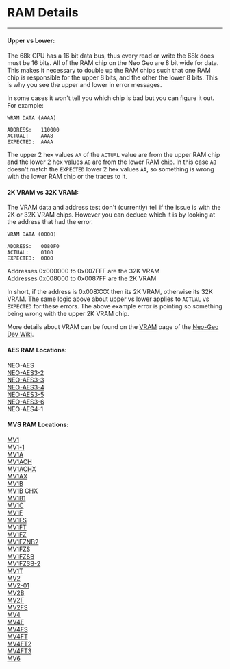 # RAM Details
---

#### Upper vs Lower:
The 68k CPU has a 16 bit data bus, thus every read or write the 68k does must
be 16 bits.  All of the RAM chip on the Neo Geo are 8 bit wide for data.  
This makes it necessary to double up the RAM chips such that one RAM chip is
responsible for the upper 8 bits, and the other the lower 8 bits.  This is
why you see the upper and lower in error messages.

In some cases it won't tell you which chip is bad but you can figure it out.
For example:

```
WRAM DATA (AAAA)

ADDRESS:   110000
ACTUAL:    AAA8
EXPECTED:  AAAA
```

The upper 2 hex values `AA` of the `ACTUAL` value are from the upper RAM chip
and the lower 2 hex values `A8` are from the lower RAM chip.  In this case `A8`
doesn't match the `EXPECTED` lower 2 hex values `AA`, so something is wrong
with the lower RAM chip or the traces to it.

#### 2K VRAM vs 32K VRAM:
The VRAM data and address test don't (currently) tell if the issue is with the
2K or 32K VRAM chips.  However you can deduce which it is by looking at the
address that had the error.

```
VRAM DATA (0000)

ADDRESS:   0080F0
ACTUAL:    0100
EXPECTED:  0000
```

Addresses 0x000000 to 0x007FFF are the 32K VRAM<br>
Addresses 0x008000 to 0x0087FF are the 2K VRAM

In short, if the address is 0x008XXX then its 2K VRAM, otherwise its 32K VRAM.
The same logic above about upper vs lower applies to `ACTUAL` vs `EXPECTED`
for these errors.  The above example error is pointing so something being wrong
with the upper 2K VRAM chip.

More details about VRAM can be found on the [VRAM](https://wiki.neogeodev.org/index.php?title=VRAM)
page of the [Neo-Geo Dev Wiki](https://wiki.neogeodev.org/index.php?title=Main_Page).

#### AES RAM Locations:

NEO-AES<br>
[NEO-AES3-2](ram_locations/neo-aes3.md)<br>
[NEO-AES3-3](ram_locations/neo-aes3.md)<br>
[NEO-AES3-4](ram_locations/neo-aes3.md)<br>
[NEO-AES3-5](ram_locations/neo-aes3.md)<br>
[NEO-AES3-6](ram_locations/neo-aes3.md)<br>
NEO-AES4-1<br>

#### MVS RAM Locations:

[MV1](ram_locations/mv1.md)<br>
[MV1-1](ram_locations/mv1.md)<br>
[MV1A](ram_locations/mv1a.md)<br>
[MV1ACH](ram_locations/mv1a.md)<br>
[MV1ACHX](ram_locations/mv1a.md)<br>
[MV1AX](ram_locations/mv1a.md)<br>
[MV1B](ram_locations/mv1b.md)<br>
[MV1B CHX](ram_locations/mv1b.md)<br>
[MV1B1](ram_locations/mv1b.md)<br>
[MV1C](ram_locations/mv1c.md)<br>
[MV1F](ram_locations/mv1f.md)<br>
[MV1FS](ram_locations/mv1f.md)<br>
[MV1FT](ram_locations/mv1ft.md)<br>
[MV1FZ](ram_locations/mv1fz.md)<br>
[MV1FZNB2](ram_locations/mv1fz.md)<br>
[MV1FZS](ram_locations/mv1fz.md)<br>
[MV1FZSB](ram_locations/mv1fz.md)<br>
[MV1FZSB-2](ram_locations/mv1fz.md)<br>
[MV1T](ram_locations/mv1.md)<br>
[MV2](ram_locations/mv2.md)<br>
[MV2-01](ram_locations/mv2.md)<br>
[MV2B](ram_locations/mv2.md)<br>
[MV2F](ram_locations/mv2f.md)<br>
[MV2FS](ram_locations/mv2f.md)<br>
[MV4](ram_locations/mv4.md)<br>
[MV4F](ram_locations/mv4f.md)<br>
[MV4FS](ram_locations/mv4ft.md)<br>
[MV4FT](ram_locations/mv4ft.md)<br>
[MV4FT2](ram_locations/mv4ft.md)<br>
[MV4FT3](ram_locations/mv4ft.md)<br>
[MV6](ram_locations/mv6.md)<br>
